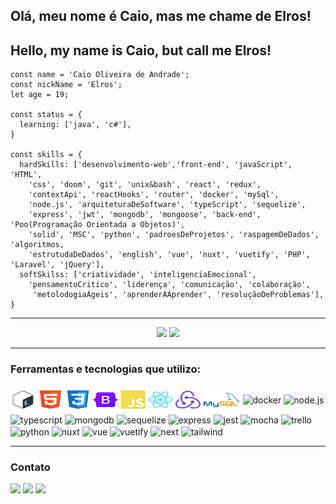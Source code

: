 ## Olá, meu nome é Caio, mas me chame de Elros!
## Hello, my name is Caio, but call me Elros!

```
const name = 'Caio Oliveira de Andrade';
const nickName = 'Elros';
let age = 19;

const status = {
  learning: ['java', 'c#'],
}

const skills = {
  hardSkills: ['desenvolvimento-web','front-end', 'javaScript', 'HTML',
    'css', 'doom', 'git', 'unix&bash', 'react', 'redux',
    'contextApi', 'reactHooks', 'router', 'docker', 'mySql',
    'node.js', 'arquiteturaDeSoftware', 'typeScript', 'sequelize',
    'express', 'jwt', 'mongodb', 'mongoose', 'back-end', 'Poo(Programação Orientada a Objetos)',
    'solid', 'MSC', 'python', 'padroesDeProjetos', 'raspagemDeDados', 'algoritmos, 
    'estrutudaDeDados', 'english', 'vue', 'nuxt', 'vuetify', 'PHP', 'Laravel', 'jQuery'],
  softSkilss: ['criatividade', 'inteligenciaEmocional',
    'pensamentoCritico', 'liderença', 'comunicação', 'colaboração',
     'metolodogiaÁgeis', 'aprenderAAprender', 'resoluçãoDeProblemas'],
}

```

---

<div align="center">
  <img height="160em" src="https://github-readme-stats.vercel.app/api?username=caiooliveirah09&show_icons=true&theme=dracula&include_all_commits=true&count_private=true&icon_color=2FC18C&title_color=2FC18C&bg_color=1A1D21"/>
  <img height="160em" src="https://github-readme-stats.vercel.app/api/top-langs/?username=caiooliveirah09&layout=compact&langs_count=7&theme=dracula&title_color=2FC18C&bg_color=1A1D21"/>
</div>

---

### Ferramentas e tecnologias que utilizo:

<div>
  <img align="center" alt="bash" height="30" width="40" src="https://raw.githubusercontent.com/devicons/devicon/master/icons/bash/bash-original.svg">
  <img align="center" alt="html" height="30" width="40" src="https://raw.githubusercontent.com/devicons/devicon/master/icons/html5/html5-original.svg">
  <img align="center" alt="css" height="30" width="40" src="https://raw.githubusercontent.com/devicons/devicon/master/icons/css3/css3-original.svg">
  <img align="center" alt="bootstrap" height="30" width="40" src="https://raw.githubusercontent.com/devicons/devicon/master/icons/bootstrap/bootstrap-original.svg">
  <img align="center" alt="javascript" height="30" width="40" src="https://raw.githubusercontent.com/devicons/devicon/master/icons/javascript/javascript-plain.svg">
  <img align="center" alt="react" height="30" width="40" src="https://raw.githubusercontent.com/devicons/devicon/master/icons/react/react-original.svg">
  <img align="center" alt="redux" height="30" width="40" src="https://raw.githubusercontent.com/devicons/devicon/master/icons/redux/redux-original.svg">
  <img align="center" alt="mysql" height="45" width="60" src="https://raw.githubusercontent.com/devicons/devicon/master/icons/mysql/mysql-original-wordmark.svg">
  <img align="center" alt="docker" height="35" width="50" src="https://cdn.jsdelivr.net/gh/devicons/devicon/icons/docker/docker-plain-wordmark.svg" />  
  <img align="center" alt="node.js" height="45" width="60" src="https://cdn.jsdelivr.net/gh/devicons/devicon/icons/nodejs/nodejs-original-wordmark.svg" />     
  <img align="center" alt="typescript" height="35" width="50" src="https://cdn.jsdelivr.net/gh/devicons/devicon/icons/typescript/typescript-original.svg" />
  <img align="center" alt="mongodb" height="35" width="50" src="https://cdn.jsdelivr.net/gh/devicons/devicon/icons/mongodb/mongodb-original-wordmark.svg" />
  <img align="center" alt="sequelize" height="35" width="50" src="https://cdn.jsdelivr.net/gh/devicons/devicon/icons/sequelize/sequelize-original.svg" />
  <img align="center" alt="express" height="35" width="50" src="https://cdn.jsdelivr.net/gh/devicons/devicon/icons/express/express-original.svg" />
  <img align="center" alt="jest" height="35" width="50" src="https://cdn.jsdelivr.net/gh/devicons/devicon/icons/jest/jest-plain.svg" />
  <img align="center" alt="mocha" height="35" width="50" src="https://cdn.jsdelivr.net/gh/devicons/devicon/icons/mocha/mocha-plain.svg" />
  <img align="center" alt="trello" height="35" width="50" src="https://cdn.jsdelivr.net/gh/devicons/devicon/icons/trello/trello-plain.svg" />
  <img align="center" alt="python" height="35" width="50" src="https://cdn.jsdelivr.net/gh/devicons/devicon/icons/python/python-original.svg" />
  <img align="center" alt="nuxt" height="35" width="50" src="https://cdn.jsdelivr.net/gh/devicons/devicon/icons/nuxtjs/nuxtjs-original.svg" />
  <img align="center" alt="vue" height="35" width="50" src="https://cdn.jsdelivr.net/gh/devicons/devicon/icons/vuejs/vuejs-original-wordmark.svg" />
  <img align="center" alt="vuetify" height="35" width="50" src="https://cdn.jsdelivr.net/gh/devicons/devicon/icons/vuetify/vuetify-original.svg" />
  <img align="center" alt="next" height="35" width="50" src="https://cdn.jsdelivr.net/gh/devicons/devicon/icons/nextjs/nextjs-original-wordmark.svg" />
  <img align="center" alt="tailwind" height="35" width="50"src="https://cdn.jsdelivr.net/gh/devicons/devicon/icons/tailwindcss/tailwindcss-original-wordmark.svg" />
</div>

---

### Contato

<div>
  <a href="https://www.linkedin.com/in/caio-oliveira-de-andrade/" target="_blank"><img src="https://img.shields.io/badge/-LinkedIn-%230077B5?style=for-the-badge&logo=linkedin&logoColor=white" target="_blank"></a> 
  <a href = "mailto:leelros@hotmail.com"><img src="https://img.shields.io/badge/-Gmail-%23333?style=for-the-badge&logo=gmail&logoColor=white" target="_blank"></a>
  <a href="https://instagram.com/caiooliveirah09" target="_blank"><img src="https://img.shields.io/badge/-Instagram-%23E4405F?style=for-the-badge&logo=instagram&logoColor=white" target="_blank"></a> 
</div>


